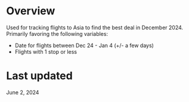 # Overview
Used for tracking flights to Asia to find the best deal in December 2024. Primarily favoring the following variables:
- Date for flights between Dec 24 - Jan 4 (+/- a few days)
- Flights with 1 stop or less

# Last updated
June 2, 2024
